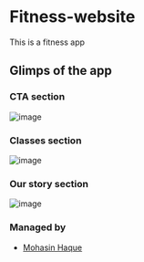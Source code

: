 # Fitness-website
This is a fitness app
## Glimps of the app
### CTA section
![image](https://user-images.githubusercontent.com/72180173/192457814-061b466d-54fe-407c-b9a6-d262a76fecaf.png)
### Classes section
![image](https://user-images.githubusercontent.com/72180173/192457921-4649dcc2-666f-48e6-b73a-0693bb3cb83f.png)
### Our story section
![image](https://user-images.githubusercontent.com/72180173/192458086-20f21c8e-ecd8-4ff7-867c-d94603162cea.png)

### Managed by 
* [Mohasin Haque](https://twitter.com/mohasin_haque)
